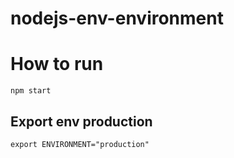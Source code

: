 # nodejs-env-environment

# How to run
```shell
npm start
```

## Export env production
```shell
export ENVIRONMENT="production"
```